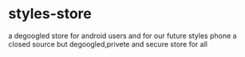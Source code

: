 # styles-store
a degoogled store for android users and for our future styles phone
a closed source but degoogled,privete and secure store for all
